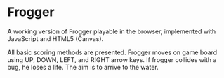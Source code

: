 Frogger
===============================

A working version of Frogger playable in the browser, implemented with JavaScript and HTML5 (Canvas).

All basic scoring methods are presented. Frogger moves on game board using UP, DOWN, LEFT, and RIGHT arrow keys. If frogger collides with a bug, he loses a life. The aim is to arrive to the water.
